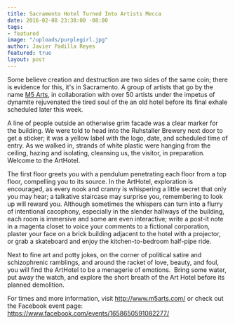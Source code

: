 ```yaml
---
title: Sacramento Hotel Turned Into Artists Mecca
date: 2016-02-08 23:38:00 -08:00
tags:
- featured
image: "/uploads/purplegirl.jpg"
author: Javier Padilla Reyes
featured: true
layout: post
---
```


Some believe creation and destruction are two sides of the same coin; there is evidence for this, it's in Sacramento. A group of artists that go by the name [M5 Arts](http://www.m5arts.com/), in collaboration with over 50 artists under the impetus of dynamite rejuvenated the tired soul of the an old hotel before its final exhale scheduled later this week. 

A line of people outside an otherwise grim facade was a clear marker for the building. We were told to head into the Ruhstaller Brewery next door to get a sticker; it was a yellow label with the logo, date, and scheduled time of entry. As we walked in, strands of white plastic were hanging from the ceiling, hazing and isolating, cleansing us, the visitor, in preparation. Welcome to the ArtHotel.

The first floor greets you with a pendulum penetrating each floor from a top floor, compelling you to its source. In the ArtHotel, exploration is encouraged, as every nook and cranny is whispering a little secret that only you may hear; a talkative staircase may surprise you, remembering to look up will reward you. Although sometimes the whispers can turn into a flurry of intentional cacophony, especially in the slender hallways of the building, each room is immersive and some are even interactive; write a post-it note in a magenta closet to voice your comments to a fictional corporation, plaster your face on a brick building adjacent to the hotel with a projector, or grab a skateboard and enjoy the kitchen-to-bedroom half-pipe ride.

Next to fine art and potty jokes, on the corner of political satire and schizophrenic ramblings, and around the racket of love, beauty, and foul, you will find the ArtHotel to be a menagerie of emotions.  Bring some water, put away the watch, and explore the short breath of the Art Hotel before its planned demolition.



For times and more information, visit <http://www.m5arts.com/> or check out the Facebook event page: <https://www.facebook.com/events/1658650591082277/>
